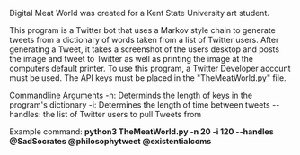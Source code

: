 Digital Meat World was created for a Kent State University art student.

This program is a Twitter bot that uses a Markov style chain to generate tweets from a dictionary of words taken from a list of Twitter users.
After generating a Tweet, it takes a screenshot of the users desktop and posts the image and tweet to Twitter as well as printing the image at the computers default printer.
To use this program, a Twitter Developer account must be used. The API keys must be placed in the "TheMeatWorld.py" file.

<u>Commandline Arguments</u>
-n: Determinds the length of keys in the program's dictionary
-i: Determines the length of time between tweets
--handles: the list of Twitter users to pull Tweets from

Example command:
<b>python3 TheMeatWorld.py -n 20 -i 120 --handles @SadSocrates @philosophytweet @existentialcoms</b>
